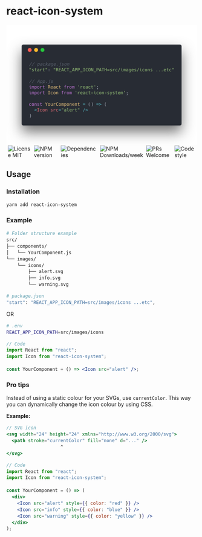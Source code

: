 # react-icon-system

<div style="display: flex; flex-direction: column;">
  <img src="./react-icon-system.png" alt="React-icon-system setup illustration" />
  <div style="display: flex; justify-content: center;">
  <img src="https://img.shields.io/badge/license-MIT-blue.svg" alt="License MIT" style="margin-left: 4px; margin-right: 4px;" />
  <img src="https://img.shields.io/npm/v/react-icon-system.svg" alt="NPM version" style="margin-left: 4px; margin-right: 4px;" />
  <img src="https://img.shields.io/david/kosai106/react-icon-system.svg" alt="Dependencies" style="margin-left: 4px; margin-right: 4px;" />
  <img src="https://img.shields.io/npm/dw/react-icon-system.svg" alt="NPM Downloads/week" style="margin-left: 4px; margin-right: 4px;" />
  <img src="https://img.shields.io/badge/PRs-welcome-brightgreen.svg" alt="PRs Welcome" style="margin-left: 4px; margin-right: 4px;" />
  <img src="https://img.shields.io/badge/code%20style-prettier-ff69b4.svg" alt="Code style" style="margin-left: 4px; margin-right: 4px;" />
  </div>
</div>

## Usage

### Installation

```bash
yarn add react-icon-system
```

### Example

```bash
# Folder structure example
src/
├── components/
│   └── YourComponent.js
└── images/
    └── icons/
        ├── alert.svg
        ├── info.svg
        └── warning.svg
```

```bash
# package.json
"start": "REACT_APP_ICON_PATH=src/images/icons ...etc",
```

OR

```bash
# .env
REACT_APP_ICON_PATH=src/images/icons
```

```jsx
// Code
import React from "react";
import Icon from "react-icon-system";

const YourComponent = () => <Icon src="alert" />;
```

### Pro tips

Instead of using a static colour for your SVGs, use `currentColor`. This way you can dynamically change the icon colour by using CSS.

**Example:**

```jsx
// SVG icon
<svg width="24" height="24" xmlns="http://www.w3.org/2000/svg">
  <path stroke="currentColor" fill="none" d="..." />
                    ^
</svg>
```

```jsx
// Code
import React from "react";
import Icon from "react-icon-system";

const YourComponent = () => (
  <div>
    <Icon src="alert" style={{ color: "red" }} />
    <Icon src="info" style={{ color: "blue" }} />
    <Icon src="warning" style={{ color: "yellow" }} />
  </div>
);
```
